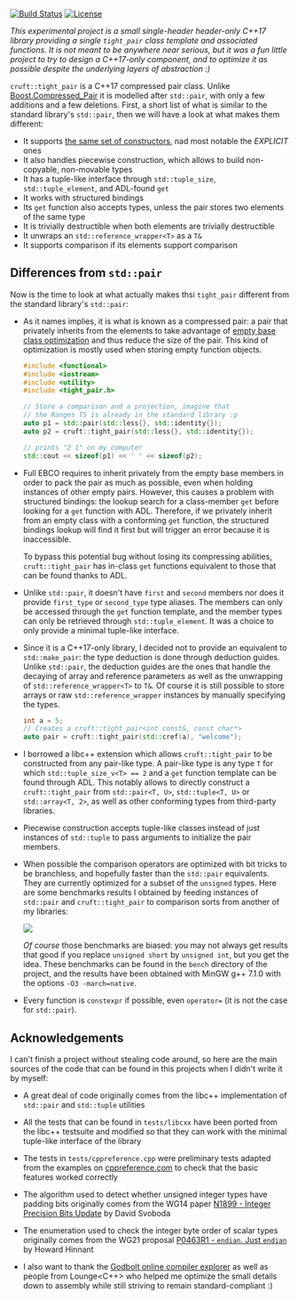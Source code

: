 [![Build Status](https://travis-ci.org/Morwenn/tight_pair.svg?branch=master)](https://travis-ci.org/Morwenn/tight_pair)
[![License](http://img.shields.io/:license-mit-blue.svg)](http://doge.mit-license.org)

*This experimental project is a small single-header header-only C++17 library providing a single `tight_pair` class
template and associated functions. It is not meant to be anywhere near serious, but it was a fun little project to
try to design a C++17-only component, and to optimize it as possible despite the underlying layers of abstraction :)*

`cruft::tight_pair` is a C++17 compressed pair class. Unlike [Boost.Compressed_Pair](http://www.boost.org/doc/libs/1_65_1/libs/utility/doc/html/compressed_pair.html)
it is modelled after `std::pair`, with only a few additions and a few deletions. First, a short list of what is similar
to the standard library's `std::pair`, then we will have a look at what makes them different:
- It supports [the same set of constructors](http://en.cppreference.com/w/cpp/utility/pair/pair), nad most notable the *EXPLICIT* ones
- It also handles piecewise construction, which allows to build non-copyable, non-movable types
- It has a tuple-like interface through `std::tuple_size`, `std::tuple_element`, and ADL-found `get`
- It works with structured bindings
- Its `get` function also accepts types, unless the pair stores two elements of the same type
- It is trivially destructible when both elements are trivially destructible
- It unwraps an `std::reference_wrapper<T>` as a `T&`
- It supports comparison if its elements support comparison

## Differences from `std::pair`

Now is the time to look at what actually makes thsi `tight_pair` different from the standard library's `std::pair`:
- As it names implies, it is what is known as a compressed pair: a pair that privately inherits from the elements to
  take advantage of [empty base class optimization](http://en.cppreference.com/w/cpp/language/ebo) and thus reduce the
  size of the pair. This kind of optimization is mostly used when storing empty function objects.

  ```cpp
  #include <functional>
  #include <iostream>
  #include <utility>
  #include <tight_pair.h>

  // Store a comparison and a projection, imagine that
  // the Ranges TS is already in the standard library :p
  auto p1 = std::pair(std::less{}, std::identity{});
  auto p2 = cruft::tight_pair(std::less{}, std::identity{});

  // prints "2 1" on my computer
  std::cout << sizeof(p1) << ' ' << sizeof(p2);
  ```

- Full EBCO requires to inherit privately from the empty base members in order to pack the pair as much as possible,
  even when holding instances of other empty pairs. However, this causes a problem with structured bindings: the
  lookup search for a class-member `get` before looking for a `get` function with ADL. Therefore, if we privately
  inherit from an empty class with a conforming `get` function, the structured bindings lookup will find it first
  but will trigger an error because it is inaccessible.

  To bypass this potential bug without losing its compressing abilities, `cruft::tight_pair` has in-class `get`
  functions equivalent to those that can be found thanks to ADL.

- Unlike `std::pair`, it doesn't have `first` and `second` members nor does it provide `first_type` or `second_type`
  type aliases. The members can only be accessed through the `get` function template, and the member types can only be
  retrieved through `std::tuple_element`. It was a choice to only provide a minimal tuple-like interface.

- Since it is a C++17-only library, I decided not to provide an equivalent to `std::make_pair`: the type deduction is
  done through deduction guides. Unlike `std::pair`, the deduction guides are the ones that handle the decaying of
  array and reference parameters as well as the unwrapping of `std::reference_wrapper<T>` to `T&`. Of course it is
  still possible to store arrays or raw `std::reference_wrapper` instances by manually specifying the types.

  ```cpp
  int a = 5;
  // Creates a cruft::tight_pair<int const&, const char*>
  auto pair = cruft::tight_pair(std::cref(a), "welcome");
  ```

- I borrowed a libc++ extension which allows `cruft::tight_pair` to be constructed from any pair-like type. A pair-like
  type is any type `T` for which `std::tuple_size_v<T> == 2` and a `get` function template can be found through ADL.
  This notably allows to directly construct a `cruft::tight_pair` from `std::pair<T, U>`, `std::tuple<T, U>` or
  `std::array<T, 2>`, as well as other conforming types from third-party libraries.

- Piecewise construction accepts tuple-like classes instead of just instances of `std::tuple` to pass arguments to
  initialize the pair members.

- When possible the comparison operators are optimized with bit tricks to be branchless, and hopefully faster than the
  `std::pair` equivalents. They are currently optimized for a subset of the `unsigned` types. Here are some benchmarks
  results I obtained by feeding instances of `std::pair` and `cruft::tight_pair` to comparison sorts from another of my
  libraries:

  ![](https://i.imgur.com/4wRL5i1.png)

  *Of course* those benchmarks are biased: you may not always get results that good if you replace `unsigned short` by
  `unsigned int`, but you get the idea. These benchmarks can be found in the `bench` directory of the project, and the
  results have been obtained with MinGW g++ 7.1.0 with the options `-O3 -march=native`.

- Every function is `constexpr` if possible, even `operator=` (it is not the case for `std::pair`).

## Acknowledgements

I can't finish a project without stealing code around, so here are the main sources of the code that can be found in
this projects when I didn't write it by myself:

* A great deal of code originally comes from the libc++ implementation of `std::pair` and `std::tuple` utilities

* All the tests that can be found in `tests/libcxx` have been ported from the libc++ testsuite and modified so that
  they can work with the minimal tuple-like interface of the library

* The tests in `tests/cppreference.cpp` were preliminary tests adapted from the examples on [cppreference.com](cppreference.com)
  to check that the basic features worked correctly

* The algorithm used to detect whether unsigned integer types have padding bits originally comes from the WG14 paper
  [N1899 - Integer Precision Bits Update](http://www.open-std.org/jtc1/sc22/wg14/www/docs/n1899.pdf) by David Svoboda

* The enumeration used to check the integer byte order of scalar types originally comes from the WG21 proposal
  [P0463R1 - `endian`, Just `endian`](http://www.open-std.org/jtc1/sc22/wg21/docs/papers/2017/p0463r1.html) by Howard Hinnant

* I also want to thank the [Godbolt online compiler explorer](https://godbolt.org/) as well as people from Lounge<C++>
  who helped me optimize the small details down to assembly while still striving to remain standard-compliant :)
